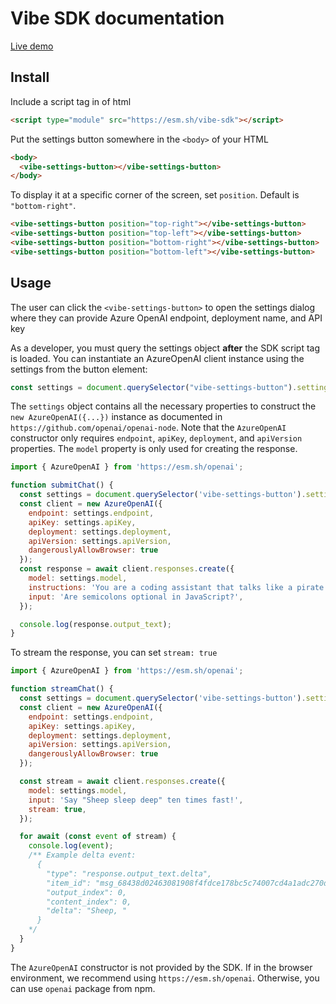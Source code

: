 # Vibe SDK documentation

[Live demo](https://protovibe.azurewebsites.net/users/chusun/vibe-sdk-demo/)

## Install

Include a script tag in <head> of html

```html
<script type="module" src="https://esm.sh/vibe-sdk"></script>
```
Put the settings button somewhere in the `<body>` of your HTML

```html
<body>
  <vibe-settings-button></vibe-settings-button>
</body>
```

To display it at a specific corner of the screen, set `position`. Default is `"bottom-right"`.

```html
<vibe-settings-button position="top-right"></vibe-settings-button>
<vibe-settings-button position="top-left"></vibe-settings-button>
<vibe-settings-button position="bottom-right"></vibe-settings-button>
<vibe-settings-button position="bottom-left"></vibe-settings-button>
```

## Usage

The user can click the `<vibe-settings-button>` to open the settings dialog where they can provide Azure OpenAI endpoint, deployment name, and API key

As a developer, you must query the settings object **after** the SDK script tag is loaded.
You can instantiate an AzureOpenAI client instance using the settings from the button element:

```javascript
const settings = document.querySelector("vibe-settings-button").settings;
```

The `settings` object contains all the necessary properties to construct the `new AzureOpenAI({...})` instance as documented in `https://github.com/openai/openai-node`. Note that the `AzureOpenAI` constructor only requires `endpoint`, `apiKey`, `deployment`, and `apiVersion` properties. The `model` property is only used for creating the response.

```javascript
import { AzureOpenAI } from 'https://esm.sh/openai';

function submitChat() {
  const settings = document.querySelector('vibe-settings-button').settings;
  const client = new AzureOpenAI({
    endpoint: settings.endpoint,
    apiKey: settings.apiKey,
    deployment: settings.deployment,
    apiVersion: settings.apiVersion,
    dangerouslyAllowBrowser: true
  });
  const response = await client.responses.create({
    model: settings.model,
    instructions: 'You are a coding assistant that talks like a pirate',
    input: 'Are semicolons optional in JavaScript?',
  });

  console.log(response.output_text);
}
```

To stream the response, you can set `stream: true`

```javascript
import { AzureOpenAI } from 'https://esm.sh/openai';

function streamChat() {
  const settings = document.querySelector('vibe-settings-button').settings;
  const client = new AzureOpenAI({
    endpoint: settings.endpoint,
    apiKey: settings.apiKey,
    deployment: settings.deployment,
    apiVersion: settings.apiVersion,
    dangerouslyAllowBrowser: true
  });

  const stream = await client.responses.create({
    model: settings.model,
    input: 'Say "Sheep sleep deep" ten times fast!',
    stream: true,
  });

  for await (const event of stream) {
    console.log(event);
    /** Example delta event:
      {
        "type": "response.output_text.delta",
        "item_id": "msg_68438d02463081908f4fdce178bc5c74007cd4a1adc270d4",
        "output_index": 0,
        "content_index": 0,
        "delta": "Sheep, "
      }
    */
  }
}
```

The `AzureOpenAI` constructor is not provided by the SDK.
If in the browser environment, we recommend using `https://esm.sh/openai`. Otherwise, you can use `openai` package from npm.

